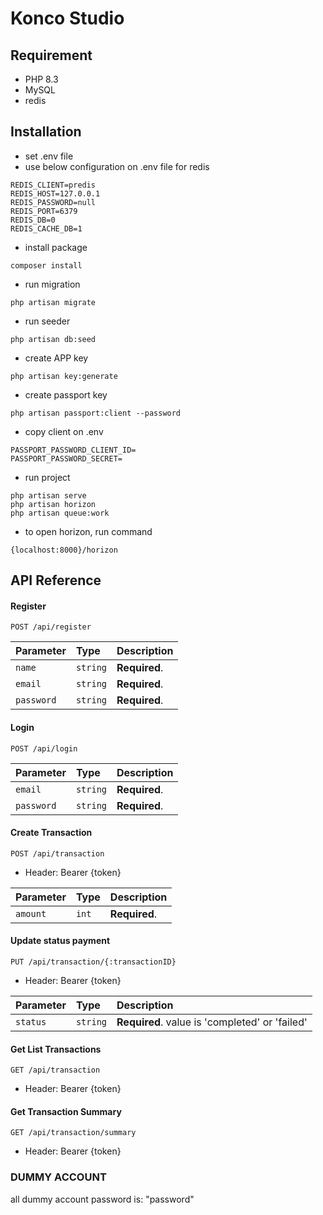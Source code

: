 
# Konco Studio

## Requirement
- PHP 8.3
- MySQL
- redis

## Installation
- set .env file
- use below configuration on .env file for redis
```
REDIS_CLIENT=predis
REDIS_HOST=127.0.0.1
REDIS_PASSWORD=null
REDIS_PORT=6379
REDIS_DB=0
REDIS_CACHE_DB=1
```
- install package
```
composer install
```
- run migration
```
php artisan migrate
```
- run seeder
```
php artisan db:seed
```
- create APP key
```
php artisan key:generate
```
- create passport key
```
php artisan passport:client --password
```
- copy client on .env
```
PASSPORT_PASSWORD_CLIENT_ID=
PASSPORT_PASSWORD_SECRET=
```
- run project
```
php artisan serve
php artisan horizon
php artisan queue:work
```
- to open horizon, run command
```
{localhost:8000}/horizon
```


## API Reference
#### Register 
```
POST /api/register
```
| Parameter | Type     | Description                |
| :-------- | :------- | :------------------------- |
| `name` | `string` | **Required**. |
| `email` | `string` | **Required**. |
| `password` | `string` | **Required**. |

#### Login 
```
POST /api/login
```

| Parameter | Type     | Description                |
| :-------- | :------- | :------------------------- |
| `email` | `string` | **Required**. |
| `password` | `string` | **Required**. |


#### Create Transaction
```
POST /api/transaction
```
- Header: Bearer {token}

| Parameter | Type     | Description                |
| :-------- | :------- | :------------------------- |
| `amount` | `int` | **Required**. |

#### Update status payment
```
PUT /api/transaction/{:transactionID}
```
- Header: Bearer {token}

| Parameter | Type     | Description                |
| :-------- | :------- | :------------------------- |
| `status` | `string` | **Required**. value is 'completed' or 'failed'|


#### Get List Transactions
```
GET /api/transaction
```
- Header: Bearer {token}

#### Get Transaction Summary
```
GET /api/transaction/summary
```
- Header: Bearer {token}

### DUMMY ACCOUNT
all dummy account password is: "password"
